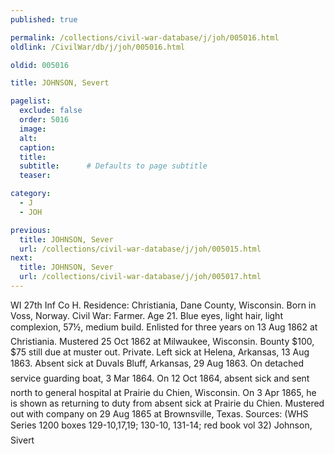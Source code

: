```yaml
---
published: true

permalink: /collections/civil-war-database/j/joh/005016.html
oldlink: /CivilWar/db/j/joh/005016.html

oldid: 005016

title: JOHNSON, Severt

pagelist:
  exclude: false
  order: 5016
  image: 
  alt:
  caption:
  title:
  subtitle:      # Defaults to page subtitle
  teaser:

category: 
  - J 
  - JOH

previous:
  title: JOHNSON, Sever
  url: /collections/civil-war-database/j/joh/005015.html  
next:
  title: JOHNSON, Sever
  url: /collections/civil-war-database/j/joh/005017.html   
---
```

WI 27th Inf Co H. Residence: Christiania, Dane County, Wisconsin. Born in Voss, Norway. Civil War: Farmer. Age 21. Blue eyes, light hair, light complexion, 5&#146;7&frac12;&#148;, medium build. Enlisted for three years on 13 Aug 1862 at Christiania. Mustered 25 Oct 1862 at Milwaukee, Wisconsin. Bounty $100, $75 still due at muster out. Private. Left sick at Helena, Arkansas, 13 Aug 1863. Absent sick at Duval&#146;s Bluff, Arkansas, 29 Aug 1863. On detached service &#147;guarding boat&#148;, 3 Mar 1864. On 12 Oct 1864, absent sick and sent north to general hospital at Prairie du Chien, Wisconsin. On 3 Apr 1865, he is shown as returning to duty from absent sick at Prairie du Chien. Mustered out with company on 29 Aug 1865 at Brownsville, Texas. Sources: (WHS Series 1200 boxes 129-10,17,19; 130-10, 131-14; red book vol 32) &#147;Johnson, Sivert&#148;
